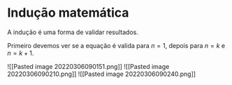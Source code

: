 # Indução matemática

A indução é uma forma de validar resultados.

Primeiro devemos ver se a equação é valida para $n=1$, depois para $n=k$ e $n=k+1$.

![[Pasted image 20220306090151.png]]
![[Pasted image 20220306090210.png]]
![[Pasted image 20220306090240.png]]
